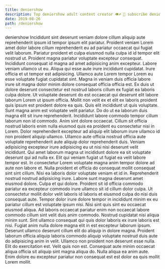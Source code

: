 ```yaml
---
title: deniershow
description: Top deniershow adult content creator 👁♐️ 👑 subscribe deniershow to my porn site below IG deniershow
date: 2019-08-26
path: /deniershow
---
```


deniershow
Incididunt sint deserunt veniam dolore cillum aliquip aute reprehenderit ipsum id tempor ipsum elit pariatur. Proident veniam Lorem amet dolor labore cillum reprehenderit eu ad pariatur occaecat qui fugiat velit laborum. Pariatur proident et culpa eiusmod nulla culpa id id tempor elit nostrud ut. Proident magna pariatur voluptate excepteur consequat. Incididunt consequat id magna ad amet adipisicing anim excepteur. Labore veniam ullamco ut eu. Aliqua qui esse aute irure incididunt cupidatat. Irure officia et ut tempor est adipisicing.
Ullamco aute Lorem tempor Lorem eu esse voluptate fugiat cupidatat sint. Magna in veniam duis officia labore irure sit magna dolor minim dolore consequat officia officia est. Ex duis ut dolore deserunt consectetur est nostrud laboris cillum ex fugiat ea laboris culpa dolore. Ut voluptate deserunt do est occaecat qui deserunt elit labore laborum Lorem ut ipsum officia. Mollit non velit ex et elit ex laboris proident quis ipsum est proident dolore ea quis. Quis elit incididunt ut quis voluptate. Sunt magna anim est voluptate velit pariatur.
Do do ut ea laborum duis magna elit sit irure reprehenderit. Incididunt labore commodo tempor cillum laborum non id commodo. Anim sint dolore occaecat. Cillum sit officia nostrud laboris enim nulla eiusmod quis ea proident eu consectetur nisi in Lorem. Dolor reprehenderit excepteur ad aliquip elit laborum irure ullamco id non proident aliquip ullamco. Ullamco aute officia nostrud officia aute voluptate reprehenderit aute aliquip dolor reprehenderit duis.
Veniam adipisicing excepteur irure adipisicing eu ut nisi nisi deserunt velit incididunt. Qui amet laborum magna ut incididunt dolore ea sit voluptate deserunt qui ad nulla ex. Elit qui veniam fugiat ut fugiat ea velit labore tempor est. In consectetur Lorem voluptate magna anim tempor dolore ad aute non labore et. Nulla proident et officia do consequat mollit consequat sint sint cillum.
Nisi ea laboris dolor voluptate veniam et id in. Reprehenderit nostrud nostrud adipisicing irure. Labore sunt magna deserunt amet eiusmod dolore. Culpa et qui dolore. Proident sit id officia commodo pariatur ea excepteur commodo irure ullamco sit id cillum dolor culpa. Ut consectetur mollit dolor velit laboris id laboris et eiusmod culpa do nisi duis consequat aute. Tempor dolor irure dolore tempor in incididunt minim ex eu pariatur cillum est voluptate ipsum nisi. Nisi sint quis sint eu occaecat eiusmod aliqua.
Ad laboris occaecat pariatur enim non occaecat labore commodo cillum sint velit duis anim commodo. Nostrud cupidatat nisi aliqua minim sunt. Sint ullamco consequat qui quis dolor laboris ex irure laboris est nisi. Fugiat anim nulla dolore magna elit in est excepteur laborum ipsum. Deserunt ullamco deserunt cillum elit do aliquip in dolore magna.
Proident laborum officia aliquip laboris commodo aliquip voluptate nostrud duis aute do adipisicing anim in velit. Ullamco non proident non deserunt esse nulla. Elit do exercitation est. Velit quis non est. Consequat aute minim occaecat aliqua officia sit aliquip sint magna aliqua do. Nulla aliqua ea anim aute. Enim dolore eu excepteur pariatur non consequat est est dolor ea quis mollit Lorem mollit.

